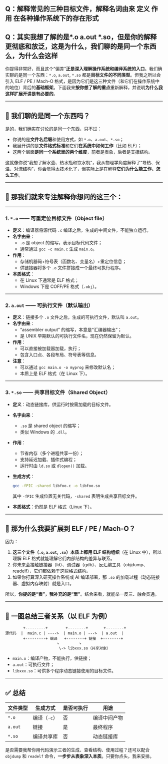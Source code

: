 ## Q：解释常见的三种目标文件，解释名词由来 定义 作用 在各种操作系统下的存在形式 

## Q：其实我想了解的是*.o a.out *.so，但是你的解释更彻底和放泛，这是为什么，我们聊的是同一个东西么，为什么会这样

你提得非常好，而且这个“偏差”**正是深入理解操作系统和编译系统的入口**。我们确实聊的是同一个东西：`*.o`, `a.out`, `*.so` 都是**目标文件的不同类型**。但我之所以会引入 ELF / PE / Mach-O 格式，是因为它们是这三种文件（和它们在操作系统中的地位）背后的**基础框架**。下面我来**按你想了解的重点**重新解释，并说明**为什么我这样扩展开讲是有必要的**。

------

## 🎯 我们聊的是同一个东西吗？

是的，我们确实在讨论的是同一个东西，只不过：

- 你说的是**文件名后缀**和使用方式，如 `*.o`、`a.out`、`*.so`；
- 我展开讲的是**文件格式标准**和它们**在系统中如何工作**（比如 ELF）；
- 这两个层面**是同一个系统里的两个维度**，前者是表象，后者是支撑结构。

这就像你说“我想了解水壶、热水瓶和饮水机”，我从物理学角度解释了“导热、保温、对流结构”，你会觉得太技术化了，但实际上是在解释**它们为什么能工作、怎么工作**。

------

## 🌟 那我们就来专注解释你想问的这三个：

------

### 1. `*.o` —— 可重定位目标文件（Object file）

- **定义**：编译器将源代码 `.c` 编译之后，生成的中间文件，不能独立运行。
- **名字由来**：
  - `.o` 是 object 的缩写，表示目标代码文件；
  - 通常通过 `gcc -c main.c` 生成 `main.o`。
- **作用**：
  - 存储机器码+符号表（函数名、变量名）+重定位信息；
  - 供链接器将多个 `.o` 文件拼接成一个最终可执行程序。
- **本质格式**：
  - 在 Linux 下通常是 ELF 格式；
  - Windows 下是 COFF/PE 格式（`.obj`）。

------

### 2. `a.out` —— 可执行文件（默认输出）

- **定义**：链接多个 `.o` 文件之后，生成的可执行文件，默认叫 `a.out`。
- **名字由来**：
  - “assembler output” 的缩写，本意是“汇编器输出”；
  - 是 UNIX 早期默认的可执行文件名，现在仍然保留为默认。
- **作用**：
  - 可以直接被加载器加载，执行；
  - 包含入口点、各段布局、符号表等信息。
- **注意**：
  - 可以通过 `gcc main.o -o myprog` 来修改默认名；
  - 本质上是 ELF 格式（在 Linux 下）。

------

### 3. `*.so` —— 共享目标文件（Shared Object）

- **定义**：动态链接库，供运行时按需加载的目标文件。

- **名字由来**：

  - `.so` 是 shared object 的缩写；
  - 类似 Windows 的 `.dll`。

- **作用**：

  - 节省内存（多个进程共享一份）；
  - 支持延迟加载、插件式编程；
  - 运行时由 `ld.so` 或 `dlopen()` 加载。

- **生成方式**：

  ```bash
  gcc -fPIC -shared libfoo.c -o libfoo.so
  ```

  其中 `-fPIC` 生成位置无关代码，`-shared` 表明生成共享目标文件。

- **本质格式**：仍然是 ELF 格式（Linux 下）。

------

## 🤔 那为什么我要扩展到 ELF / PE / Mach-O？

因为：

1. **这三个文件（`.o`, `a.out`, `.so`）本质上都用 ELF 结构组织**（在 Linux 中），所以理解 ELF 格式就能理解它们内部结构的差异与联系。
2. 你未来会接触链接器（ld）、调试器（gdb）、反汇编工具（objdump、readelf），它们都依赖于这些格式结构。
3. 如果你打算深入研究操作系统或 AI 编译部署，那 `.so` 的加载过程（动态链接器、虚拟内存映射）就是入口。

所以，**你提的是“表”，我补充的是“里”**。结合来看，就能举一反三、融会贯通。

------

## 🧠 一图总结三者关系（以 ELF 为例）

```text
        +---------+        +--------+       +--------+
源代码  |  main.c | ---->  | main.o | --->  | a.out  |
        +---------+ 编译   +--------+ 链接  +--------+
                       ↘         ↘
                        \-> libxxx.so（共享对象）
```

- `main.o`：编译产物，不能执行，供链接；
- `a.out`：可执行文件；
- `libxxx.so`：可供多个程序动态链接使用的目标文件。

------

## ✅ 总结

| 文件类型 | 生成方式     | 是否可执行 | 用途         |
| -------- | ------------ | ---------- | ------------ |
| `*.o`    | 编译（`-c`） | 否         | 编译中间产物 |
| `a.out`  | 链接         | 是         | 最终程序     |
| `*.so`   | 编译共享库   | 否         | 动态链接库   |

是否需要我帮你用代码演示三者的生成、查看结构、使用过程？还可以配合 `objdump` 和 `readelf` 命令，**一步步从表象深入本质**。只要你点头，我来安排。